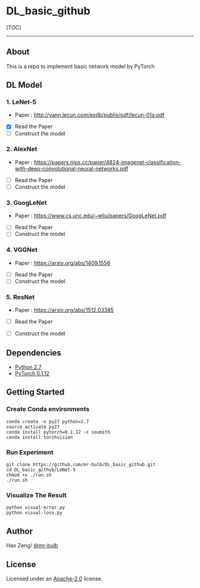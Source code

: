 # DL_basic_github

[TOC]

------

## About

This is  a repo to implement basic network model by PyTorch



## DL Model

### 1. LeNet-5

- Paper : http://yann.lecun.com/exdb/publis/pdf/lecun-01a.pdf

- [x] Read the Paper
- [ ] Construct the model

### 2. AlexNet

- Paper : https://papers.nips.cc/paper/4824-imagenet-classification-with-deep-convolutional-neural-networks.pdf

- [ ] Read the Paper
- [ ] Construct the model

### 3. GoogLeNet

- Paper : https://www.cs.unc.edu/~wliu/papers/GoogLeNet.pdf
- [ ] Read the Paper
- [ ] Construct the model

### 4. VGGNet

- Paper : https://arxiv.org/abs/1409.1556
- [ ] Read the Paper
- [ ] Construct the model

### 5. ResNet

- Paper : https://arxiv.org/abs/1512.03385
- [ ] Read the Paper
- [ ] Construct the model



## Dependencies

- [Python 2.7 ](https://www.continuum.io/downloads)
- [PyTorch 0.1.12](http://pytorch.org/)

 

## Getting Started

### Create Conda environments

```shell
conda create -n py27 python=2.7
source activate py27
conda install pytorch=0.1.12 -c soumith
conda install torchvision
```

### Run Experiment

```shell
git clone https://github.com/mr-bulb/DL_basic_github.git
cd DL_basic_github/LeNet-5
chmod +x ./run.sh
./run.sh
```

### Visualize The Result

```shell
python visual-error.py
python visual-loss.py
```



## Author

Hao Zeng/ [@mr-bulb](https://github.com/mr-bulb)



## License

Licensed under an [Apache-2.0](https://github.com/dmlc/mxnet/blob/master/LICENSE) license.